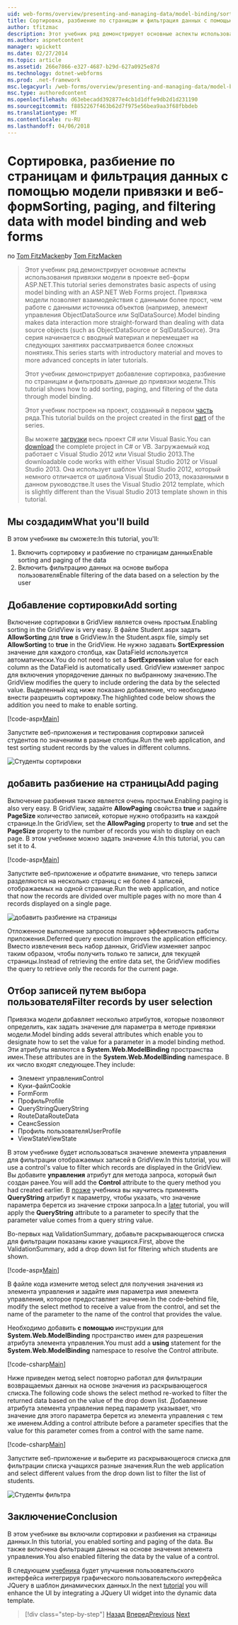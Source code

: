 ```yaml
---
uid: web-forms/overview/presenting-and-managing-data/model-binding/sorting-paging-and-filtering-data
title: Сортировка, разбиение по страницам и фильтрация данных с помощью модели привязки и веб-форм | Документы Microsoft
author: tfitzmac
description: Этот учебник ряд демонстрирует основные аспекты использования привязки модели в проекте веб-форм ASP.NET. Привязка модели позволяет взаимодействия с данными дополнительные прямые-...
ms.author: aspnetcontent
manager: wpickett
ms.date: 02/27/2014
ms.topic: article
ms.assetid: 266e7866-e327-4687-b29d-627a0925e87d
ms.technology: dotnet-webforms
ms.prod: .net-framework
msc.legacyurl: /web-forms/overview/presenting-and-managing-data/model-binding/sorting-paging-and-filtering-data
msc.type: authoredcontent
ms.openlocfilehash: d63ebecadd392877e4cb1d1dffe9db2d1d231190
ms.sourcegitcommit: f8852267f463b62d7f975e56bea9aa3f68fbbdeb
ms.translationtype: MT
ms.contentlocale: ru-RU
ms.lasthandoff: 04/06/2018
---
```

<a name="sorting-paging-and-filtering-data-with-model-binding-and-web-forms"></a><span data-ttu-id="bfddd-104">Сортировка, разбиение по страницам и фильтрация данных с помощью модели привязки и веб-форм</span><span class="sxs-lookup"><span data-stu-id="bfddd-104">Sorting, paging, and filtering data with model binding and web forms</span></span>
====================
<span data-ttu-id="bfddd-105">по [Tom FitzMacken](https://github.com/tfitzmac)</span><span class="sxs-lookup"><span data-stu-id="bfddd-105">by [Tom FitzMacken](https://github.com/tfitzmac)</span></span>

> <span data-ttu-id="bfddd-106">Этот учебник ряд демонстрирует основные аспекты использования привязки модели в проекте веб-форм ASP.NET.</span><span class="sxs-lookup"><span data-stu-id="bfddd-106">This tutorial series demonstrates basic aspects of using model binding with an ASP.NET Web Forms project.</span></span> <span data-ttu-id="bfddd-107">Привязка модели позволяет взаимодействия с данными более прост, чем работе с данными источника объектов (например, элемент управления ObjectDataSource или SqlDataSource).</span><span class="sxs-lookup"><span data-stu-id="bfddd-107">Model binding makes data interaction more straight-forward than dealing with data source objects (such as ObjectDataSource or SqlDataSource).</span></span> <span data-ttu-id="bfddd-108">Эта серия начинается с вводный материал и перемещает на следующих занятиях рассматривается более сложных понятиях.</span><span class="sxs-lookup"><span data-stu-id="bfddd-108">This series starts with introductory material and moves to more advanced concepts in later tutorials.</span></span>
> 
> <span data-ttu-id="bfddd-109">Этот учебник демонстрирует добавление сортировка, разбиение по страницам и фильтровать данные до привязки модели.</span><span class="sxs-lookup"><span data-stu-id="bfddd-109">This tutorial shows how to add sorting, paging, and filtering of the data through model binding.</span></span>
> 
> <span data-ttu-id="bfddd-110">Этот учебник построен на проект, созданный в первом [часть](retrieving-data.md) ряда.</span><span class="sxs-lookup"><span data-stu-id="bfddd-110">This tutorial builds on the project created in the first [part](retrieving-data.md) of the series.</span></span>
> 
> <span data-ttu-id="bfddd-111">Вы можете [загрузки](https://go.microsoft.com/fwlink/?LinkId=286116) весь проект C# или Visual Basic.</span><span class="sxs-lookup"><span data-stu-id="bfddd-111">You can [download](https://go.microsoft.com/fwlink/?LinkId=286116) the complete project in C# or VB.</span></span> <span data-ttu-id="bfddd-112">Загружаемый код работает с Visual Studio 2012 или Visual Studio 2013.</span><span class="sxs-lookup"><span data-stu-id="bfddd-112">The downloadable code works with either Visual Studio 2012 or Visual Studio 2013.</span></span> <span data-ttu-id="bfddd-113">Она использует шаблон Visual Studio 2012, который немного отличается от шаблона Visual Studio 2013, показанными в данном руководстве.</span><span class="sxs-lookup"><span data-stu-id="bfddd-113">It uses the Visual Studio 2012 template, which is slightly different than the Visual Studio 2013 template shown in this tutorial.</span></span>


## <a name="what-youll-build"></a><span data-ttu-id="bfddd-114">Мы создадим</span><span class="sxs-lookup"><span data-stu-id="bfddd-114">What you'll build</span></span>

<span data-ttu-id="bfddd-115">В этом учебнике вы сможете:</span><span class="sxs-lookup"><span data-stu-id="bfddd-115">In this tutorial, you'll:</span></span>

1. <span data-ttu-id="bfddd-116">Включить сортировку и разбиение по страницам данных</span><span class="sxs-lookup"><span data-stu-id="bfddd-116">Enable sorting and paging of the data</span></span>
2. <span data-ttu-id="bfddd-117">Включить фильтрацию данных на основе выбора пользователя</span><span class="sxs-lookup"><span data-stu-id="bfddd-117">Enable filtering of the data based on a selection by the user</span></span>

## <a name="add-sorting"></a><span data-ttu-id="bfddd-118">Добавление сортировки</span><span class="sxs-lookup"><span data-stu-id="bfddd-118">Add sorting</span></span>

<span data-ttu-id="bfddd-119">Включение сортировки в GridView является очень простым.</span><span class="sxs-lookup"><span data-stu-id="bfddd-119">Enabling sorting in the GridView is very easy.</span></span> <span data-ttu-id="bfddd-120">В файле Student.aspx задать **AllowSorting** для **true** в GridView.</span><span class="sxs-lookup"><span data-stu-id="bfddd-120">In the Student.aspx file, simply set **AllowSorting** to **true** in the GridView.</span></span> <span data-ttu-id="bfddd-121">Не нужно задавать **SortExpression** значение для каждого столбца, как DataField используется автоматически.</span><span class="sxs-lookup"><span data-stu-id="bfddd-121">You do not need to set a **SortExpression** value for each column as the DataField is automatically used.</span></span> <span data-ttu-id="bfddd-122">GridView изменяет запрос для включения упорядочение данных по выбранному значению.</span><span class="sxs-lookup"><span data-stu-id="bfddd-122">The GridView modifies the query to include ordering the data by the selected value.</span></span> <span data-ttu-id="bfddd-123">Выделенный код ниже показано добавление, что необходимо внести разрешить сортировку.</span><span class="sxs-lookup"><span data-stu-id="bfddd-123">The highlighted code below shows the addition you need to make to enable sorting.</span></span>

[!code-aspx[Main](sorting-paging-and-filtering-data/samples/sample1.aspx?highlight=5)]

<span data-ttu-id="bfddd-124">Запустите веб-приложения и тестирования сортировки записей студентов по значениям в разные столбцы.</span><span class="sxs-lookup"><span data-stu-id="bfddd-124">Run the web application, and test sorting student records by the values in different columns.</span></span>

![Студенты сортировки](sorting-paging-and-filtering-data/_static/image2.png)

## <a name="add-paging"></a><span data-ttu-id="bfddd-126">добавить разбиение на страницы</span><span class="sxs-lookup"><span data-stu-id="bfddd-126">Add paging</span></span>

<span data-ttu-id="bfddd-127">Включение разбиения также является очень простым.</span><span class="sxs-lookup"><span data-stu-id="bfddd-127">Enabling paging is also very easy.</span></span> <span data-ttu-id="bfddd-128">В GridView, задайте **AllowPaging** свойства **true** и задайте **PageSize** количество записей, которые нужно отобразить на каждой странице.</span><span class="sxs-lookup"><span data-stu-id="bfddd-128">In the GridView, set the **AllowPaging** property to **true** and set the **PageSize** property to the number of records you wish to display on each page.</span></span> <span data-ttu-id="bfddd-129">В этом учебнике можно задать значение 4.</span><span class="sxs-lookup"><span data-stu-id="bfddd-129">In this tutorial, you can set it to 4.</span></span>

[!code-aspx[Main](sorting-paging-and-filtering-data/samples/sample2.aspx?highlight=5)]

<span data-ttu-id="bfddd-130">Запустите веб-приложение и обратите внимание, что теперь записи разделяются на несколько страниц с не более 4 записей, отображаемых на одной странице.</span><span class="sxs-lookup"><span data-stu-id="bfddd-130">Run the web application, and notice that now the records are divided over multiple pages with no more than 4 records displayed on a single page.</span></span>

![добавить разбиение на страницы](sorting-paging-and-filtering-data/_static/image4.png)

<span data-ttu-id="bfddd-132">Отложенное выполнение запросов повышает эффективность работы приложения.</span><span class="sxs-lookup"><span data-stu-id="bfddd-132">Deferred query execution improves the application efficiency.</span></span> <span data-ttu-id="bfddd-133">Вместо извлечения весь набор данных, GridView изменяет запрос таким образом, чтобы получить только те записи, для текущей страницы.</span><span class="sxs-lookup"><span data-stu-id="bfddd-133">Instead of retrieving the entire data set, the GridView modifies the query to retrieve only the records for the current page.</span></span>

## <a name="filter-records-by-user-selection"></a><span data-ttu-id="bfddd-134">Отбор записей путем выбора пользователя</span><span class="sxs-lookup"><span data-stu-id="bfddd-134">Filter records by user selection</span></span>

<span data-ttu-id="bfddd-135">Привязка модели добавляет несколько атрибутов, которые позволяют определить, как задать значение для параметра в методе привязки модели.</span><span class="sxs-lookup"><span data-stu-id="bfddd-135">Model binding adds several attributes which enable you to designate how to set the value for a parameter in a model binding method.</span></span> <span data-ttu-id="bfddd-136">Эти атрибуты являются в **System.Web.ModelBinding** пространства имен.</span><span class="sxs-lookup"><span data-stu-id="bfddd-136">These attributes are in the **System.Web.ModelBinding** namespace.</span></span> <span data-ttu-id="bfddd-137">В их число входят следующее.</span><span class="sxs-lookup"><span data-stu-id="bfddd-137">They include:</span></span>

- <span data-ttu-id="bfddd-138">Элемент управления</span><span class="sxs-lookup"><span data-stu-id="bfddd-138">Control</span></span>
- <span data-ttu-id="bfddd-139">Куки-файл</span><span class="sxs-lookup"><span data-stu-id="bfddd-139">Cookie</span></span>
- <span data-ttu-id="bfddd-140">Form</span><span class="sxs-lookup"><span data-stu-id="bfddd-140">Form</span></span>
- <span data-ttu-id="bfddd-141">Профиль</span><span class="sxs-lookup"><span data-stu-id="bfddd-141">Profile</span></span>
- <span data-ttu-id="bfddd-142">QueryString</span><span class="sxs-lookup"><span data-stu-id="bfddd-142">QueryString</span></span>
- <span data-ttu-id="bfddd-143">RouteData</span><span class="sxs-lookup"><span data-stu-id="bfddd-143">RouteData</span></span>
- <span data-ttu-id="bfddd-144">Сеанс</span><span class="sxs-lookup"><span data-stu-id="bfddd-144">Session</span></span>
- <span data-ttu-id="bfddd-145">Профиль пользователя</span><span class="sxs-lookup"><span data-stu-id="bfddd-145">UserProfile</span></span>
- <span data-ttu-id="bfddd-146">ViewState</span><span class="sxs-lookup"><span data-stu-id="bfddd-146">ViewState</span></span>

<span data-ttu-id="bfddd-147">В этом учебнике будет использоваться значение элемента управления для фильтрации отображаемых записей в GridView.</span><span class="sxs-lookup"><span data-stu-id="bfddd-147">In this tutorial, you will use a control's value to filter which records are displayed in the GridView.</span></span> <span data-ttu-id="bfddd-148">Вы добавите **управления** атрибут для метода запроса, который был создан ранее.</span><span class="sxs-lookup"><span data-stu-id="bfddd-148">You will add the **Control** attribute to the query method you had created earlier.</span></span> <span data-ttu-id="bfddd-149">В [позже](using-query-string-values-to-retrieve-data.md) учебника вы научитесь применять **QueryString** атрибут к параметру, чтобы указать, что значение параметра берется из значение строки запроса.</span><span class="sxs-lookup"><span data-stu-id="bfddd-149">In a [later](using-query-string-values-to-retrieve-data.md) tutorial, you will apply the **QueryString** attribute to a parameter to specify that the parameter value comes from a query string value.</span></span>

<span data-ttu-id="bfddd-150">Во-первых над ValidationSummary, добавьте раскрывающегося списка для фильтрации показаны какие учащихся.</span><span class="sxs-lookup"><span data-stu-id="bfddd-150">First, above the ValidationSummary, add a drop down list for filtering which students are shown.</span></span>

[!code-aspx[Main](sorting-paging-and-filtering-data/samples/sample3.aspx?highlight=3-11)]

<span data-ttu-id="bfddd-151">В файле кода измените метод select для получения значения из элемента управления и задайте имя параметра имя элемента управления, которое предоставляет значение.</span><span class="sxs-lookup"><span data-stu-id="bfddd-151">In the code-behind file, modify the select method to receive a value from the control, and set the name of the parameter to the name of the control that provides the value.</span></span>

<span data-ttu-id="bfddd-152">Необходимо добавить **с помощью** инструкции для **System.Web.ModelBinding** пространство имен для разрешения атрибута элемента управления.</span><span class="sxs-lookup"><span data-stu-id="bfddd-152">You must add a **using** statement for the **System.Web.ModelBinding** namespace to resolve the Control attribute.</span></span>

[!code-csharp[Main](sorting-paging-and-filtering-data/samples/sample4.cs)]

<span data-ttu-id="bfddd-153">Ниже приведен метод select повторно работал для фильтрации возвращаемых данных на основе значения из раскрывающегося списка.</span><span class="sxs-lookup"><span data-stu-id="bfddd-153">The following code shows the select method re-worked to filter the returned data based on the value of the drop down list.</span></span> <span data-ttu-id="bfddd-154">Добавление атрибута элемента управления перед параметр указывает, что значение для этого параметра берется из элемента управления с тем же именем.</span><span class="sxs-lookup"><span data-stu-id="bfddd-154">Adding a control attribute before a parameter specifies that the value for this parameter comes from a control with the same name.</span></span>

[!code-csharp[Main](sorting-paging-and-filtering-data/samples/sample5.cs)]

<span data-ttu-id="bfddd-155">Запустите веб-приложение и выберите из раскрывающегося списка для фильтрации списка учащихся разные значения.</span><span class="sxs-lookup"><span data-stu-id="bfddd-155">Run the web application and select different values from the drop down list to filter the list of students.</span></span>

![Студенты фильтра](sorting-paging-and-filtering-data/_static/image6.png)

## <a name="conclusion"></a><span data-ttu-id="bfddd-157">Заключение</span><span class="sxs-lookup"><span data-stu-id="bfddd-157">Conclusion</span></span>

<span data-ttu-id="bfddd-158">В этом учебнике вы включили сортировки и разбиения на страницы данных.</span><span class="sxs-lookup"><span data-stu-id="bfddd-158">In this tutorial, you enabled sorting and paging of the data.</span></span> <span data-ttu-id="bfddd-159">Вы также включена фильтрация данных на основе значения элемента управления.</span><span class="sxs-lookup"><span data-stu-id="bfddd-159">You also enabled filtering the data by the value of a control.</span></span>

<span data-ttu-id="bfddd-160">В следующем [учебника](integrating-jquery-ui.md) будет улучшения пользовательского интерфейса интегрируя графического пользовательского интерфейса JQuery в шаблон динамических данных.</span><span class="sxs-lookup"><span data-stu-id="bfddd-160">In the next [tutorial](integrating-jquery-ui.md) you will enhance the UI by integrating a JQuery UI widget into the dynamic data template.</span></span>

> [!div class="step-by-step"]
> <span data-ttu-id="bfddd-161">[Назад](updating-deleting-and-creating-data.md)
> [Вперед](integrating-jquery-ui.md)</span><span class="sxs-lookup"><span data-stu-id="bfddd-161">[Previous](updating-deleting-and-creating-data.md)
[Next](integrating-jquery-ui.md)</span></span>
